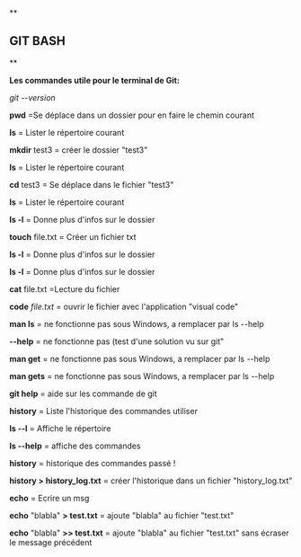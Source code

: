 
**

  

## GIT BASH

  

**

**Les commandes utile pour le terminal de Git:**

  

*git --version*

**pwd** =Se déplace dans un dossier pour en faire le chemin courant

**ls** = Lister le répertoire courant

**mkdir** test3 = créer le dossier "test3"

**ls** = Lister le répertoire courant

**cd** test3 = Se déplace dans le fichier "test3"

**ls** = Lister le répertoire courant

**ls -l** = Donne plus d'infos sur le dossier

**touch** file.txt = Créer un fichier txt

**ls -l** = Donne plus d'infos sur le dossier

**ls -l** = Donne plus d'infos sur le dossier

**cat** file.txt =Lecture du fichier

**code**  *file.txt* = ouvrir le fichier avec l'application "visual code"

**man ls** = ne fonctionne pas sous Windows, a remplacer par ls --help

**<command> --help** = ne fonctionne pas (test d'une solution vu sur git"

**man get** = ne fonctionne pas sous Windows, a remplacer par ls --help

**man gets** = ne fonctionne pas sous Windows, a remplacer par ls --help

**git help** = aide sur les commande de git

**history** = Liste l'historique des commandes utiliser

**ls --l** = Affiche le répertoire

**ls --help** = affiche des commandes

**history** = historique des commandes passé !

**history > history_log.txt** = créer l'historique dans un fichier "history_log.txt"

**echo** = Ecrire un msg

**echo** "blabla" **> test.txt** = ajoute "blabla" au fichier "test.txt"

**echo** "blabla" **>> test.txt** = ajoute "blabla" au fichier "test.txt" sans écraser le message précédent
   
